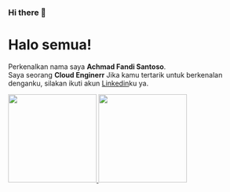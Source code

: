 ### Hi there 👋

# Halo semua! 
Perkenalkan nama saya **Achmad Fandi Santoso**.\
Saya seorang **Cloud Enginerr**
Jika kamu tertarik untuk berkenalan denganku, silakan ikuti akun [Linkedin](https://www.linkedin.com/in/achmadfandisantoso/)ku ya.
 
<p align="left">
<a href="https://github.com/gilangadhan">
  <img height="180em" src="https://github-readme-stats-eight-theta.vercel.app/api?username=gilangadhan&show_icons=true&theme=algolia&include_all_commits=true&count_private=true"/>
  <img height="180em" src="https://github-readme-stats-eight-theta.vercel.app/api/top-langs/?username=gilangadhan&layout=compact&langs_count=8&theme=algolia"/>
</a>
</p>
